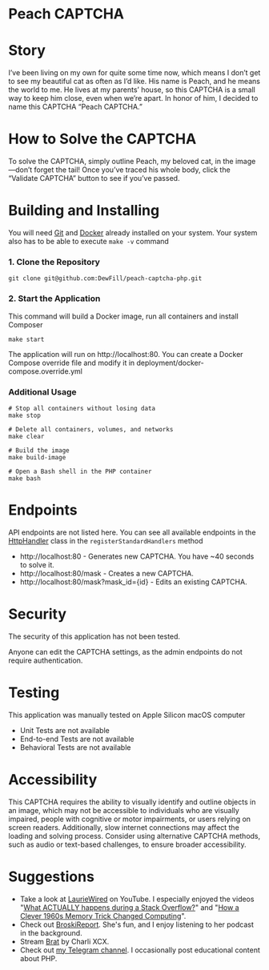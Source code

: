 # Peach CAPTCHA


# Story
I’ve been living on my own for quite some time now, which means I don’t get to see my beautiful cat as often as I’d like. His name is Peach, and he means the world to me. He lives at my parents’ house, so this CAPTCHA is a small way to keep him close, even when we’re apart. In honor of him, I decided to name this CAPTCHA “Peach CAPTCHA.”
# How to Solve the CAPTCHA
To solve the CAPTCHA, simply outline Peach, my beloved cat, in the image—don’t forget the tail! Once you’ve traced his whole body, click the “Validate CAPTCHA” button to see if you’ve passed.

# Building and Installing
You will need [Git](https://git-scm.com) and [Docker](https://www.docker.com) already installed on your system. Your system also has to be able to execute `make -v` command
### 1. Clone the Repository
```shell
git clone git@github.com:DewFill/peach-captcha-php.git
```

### 2. Start the Application
This command will build a Docker image, run all containers and install Composer
```shell
make start
```
The application will run on http://localhost:80. You can create a Docker Compose override file and modify it in deployment/docker-compose.override.yml

### Additional Usage
```shell
# Stop all containers without losing data
make stop
```
```shell
# Delete all containers, volumes, and networks
make clear
```
```shell
# Build the image
make build-image
```
```shell
# Open a Bash shell in the PHP container
make bash
```

# Endpoints
API endpoints are not listed here. You can see all available endpoints in the [HttpHandler](http/HttpHandler.php) class in the `registerStandardHandlers` method
* http://localhost:80 - Generates new CAPTCHA. You have ~40 seconds to solve it.
* http://localhost:80/mask - Creates a new CAPTCHA.
* http://localhost:80/mask?mask_id={id} - Edits an existing CAPTCHA.


# Security
The security of this application has not been tested.

Anyone can edit the CAPTCHA settings, as the admin endpoints do not require authentication.

# Testing
This application was manually tested on Apple Silicon macOS computer
* Unit Tests are not available
* End-to-end Tests are not available
* Behavioral Tests are not available

# Accessibility
This CAPTCHA requires the ability to visually identify and outline objects in an image, which may not be accessible to individuals who are visually impaired, people with cognitive or motor impairments, or users relying on screen readers. Additionally, slow internet connections may affect the loading and solving process. Consider using alternative CAPTCHA methods, such as audio or text-based challenges, to ensure broader accessibility.

# Suggestions
* Take a look at [LaurieWired](https://www.youtube.com/@lauriewired/videos) on YouTube. I especially enjoyed the videos "[What ACTUALLY happens during a Stack Overflow?](https://www.youtube.com/watch?v=_6zAAhkU_Iw)" and "[How a Clever 1960s Memory Trick Changed Computing](https://www.youtube.com/watch?v=vc79sJ9VOqk)".
* Check out [BroskiReport](https://www.youtube.com/@BroskiReport). She's fun, and I enjoy listening to her podcast in the background.
* Stream [Brat](https://charlixcx.lnk.to/bratcompletelydifferentID) by Charli XCX.
* Check out [my Telegram channel](http://t.me/phpgarbage). I occasionally post educational content about PHP.